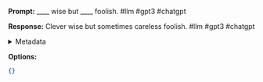 **Prompt:**
____ wise but ____ foolish. #llm #gpt3 #chatgpt

**Response:**
Clever wise but sometimes careless foolish. #llm #gpt3 #chatgpt

<details><summary>Metadata</summary>

- Duration: 1400 ms
- Datetime: 2023-09-02T18:17:30.269790
- Model: gpt-3.5-turbo-0613

</details>

**Options:**
```json
{}
```

